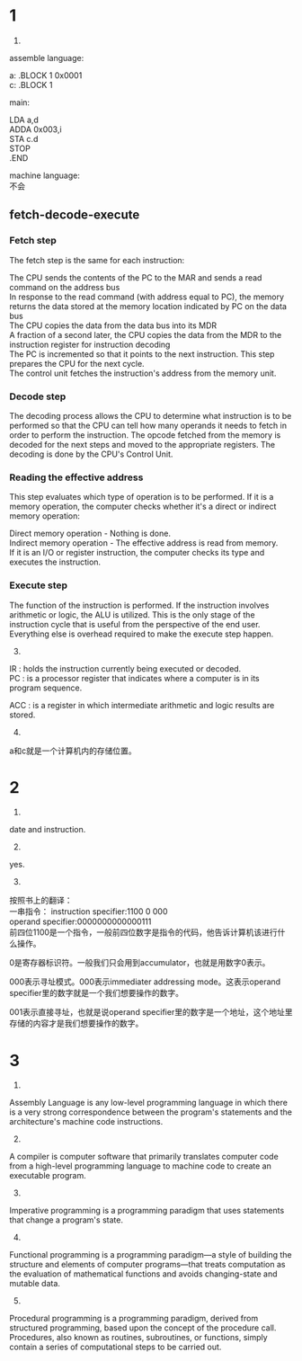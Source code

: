 # 1
1) 
assemble language:    

a: .BLOCK 1 0x0001      
c: .BLOCK 1         

main:     

LDA a,d      
ADDA 0x003,i     
STA c.d     
STOP     
.END     

machine language:    
不会    

## fetch-decode-execute        

### Fetch step
The fetch step is the same for each instruction:     

The CPU sends the contents of the PC to the MAR and sends a read command on the address bus     
In response to the read command (with address equal to PC), the memory returns the data stored at the memory location indicated by PC on the data bus     
The CPU copies the data from the data bus into its MDR      
A fraction of a second later, the CPU copies the data from the MDR to the instruction register for instruction decoding       
The PC is incremented so that it points to the next instruction. This step prepares the CPU for the next cycle.         
The control unit fetches the instruction's address from the memory unit.        

### Decode step 
The decoding process allows the CPU to determine what instruction is to be performed so that the CPU can tell how many operands it needs to fetch in order to perform the instruction. The opcode fetched from the memory is decoded for the next steps and moved to the appropriate registers. The decoding is done by the CPU's Control Unit.         

### Reading the effective address
This step evaluates which type of operation is to be performed. If it is a memory operation, the computer checks whether it's a direct or indirect memory operation:        

Direct memory operation - Nothing is done.      
Indirect memory operation - The effective address is read from memory.      
If it is an I/O or register instruction, the computer checks its type and executes the instruction.     

### Execute step
The function of the instruction is performed. If the instruction involves arithmetic or logic, the ALU is utilized. This is the only stage of the instruction cycle that is useful from the perspective of the end user. Everything else is overhead required to make the execute step happen.      

3)
IR : holds the instruction currently being executed or decoded.     
PC : is a processor register that indicates where a computer is in its program sequence.        

ACC : is a register in which intermediate arithmetic and logic results are stored.      

4) 
a和c就是一个计算机内的存储位置。     

# 2
1)
date and instruction.       

2)
yes.        

3)
按照书上的翻译：        
一串指令：
instruction specifier:1100 0 000      
operand specifier:0000000000000111        
前四位1100是一个指令，一般前四位数字是指令的代码，他告诉计算机该进行什么操作。      

0是寄存器标识符。一般我们只会用到accumulator，也就是用数字0表示。       

000表示寻址模式。000表示immediater addressing mode。这表示operand specifier里的数字就是一个我们想要操作的数字。     

001表示直接寻址，也就是说operand specifier里的数字是一个地址，这个地址里存储的内容才是我们想要操作的数字。      

# 3
1) 
Assembly Language is any low-level programming language in which there is a very strong correspondence between the program's statements and the architecture's machine code instructions.       

2)
A compiler is computer software that primarily translates computer code from a high-level programming language to machine code to create an executable program.         

3)
Imperative programming is a programming paradigm that uses statements that change a program's state.        

4)
Functional programming is a programming paradigm—a style of building the structure and elements of computer programs—that treats computation as the evaluation of mathematical functions and avoids changing-state and mutable data.        

5)
Procedural programming is a programming paradigm, derived from structured programming, based upon the concept of the procedure call. Procedures, also known as routines, subroutines, or functions, simply contain a series of computational steps to be carried out.       